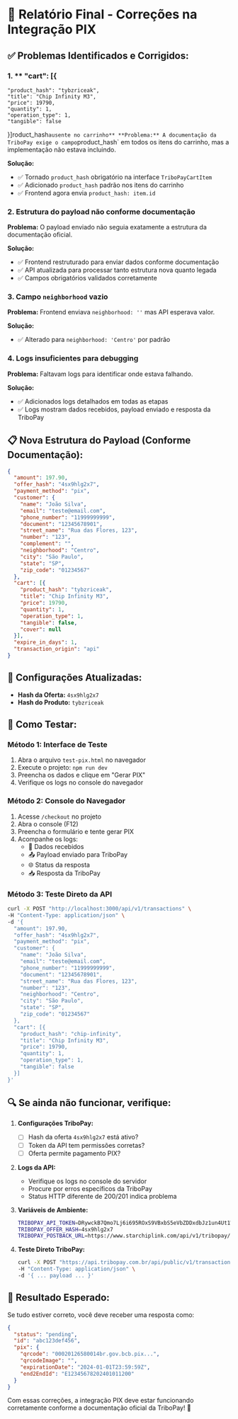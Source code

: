 # 🔧 Relatório Final - Correções na Integração PIX

## ✅ **Problemas Identificados e Corrigidos:**

### 1. **   "cart": [{
    "product_hash": "tybzriceak",
    "title": "Chip Infinity M3", 
    "price": 19790,
    "quantity": 1,
    "operation_type": 1,
    "tangible": false
  }]roduct_hash` ausente no carrinho**
**Problema:** A documentação da TriboPay exige o campo `product_hash` em todos os itens do carrinho, mas a implementação não estava incluindo.

**Solução:**
- ✅ Tornado `product_hash` obrigatório na interface `TriboPayCartItem`
- ✅ Adicionado `product_hash` padrão nos itens do carrinho
- ✅ Frontend agora envia `product_hash: item.id`

### 2. **Estrutura do payload não conforme documentação**
**Problema:** O payload enviado não seguia exatamente a estrutura da documentação oficial.

**Solução:**
- ✅ Frontend restruturado para enviar dados conforme documentação
- ✅ API atualizada para processar tanto estrutura nova quanto legada
- ✅ Campos obrigatórios validados corretamente

### 3. **Campo `neighborhood` vazio**
**Problema:** Frontend enviava `neighborhood: ''` mas API esperava valor.

**Solução:**
- ✅ Alterado para `neighborhood: 'Centro'` por padrão

### 4. **Logs insuficientes para debugging**
**Problema:** Faltavam logs para identificar onde estava falhando.

**Solução:**
- ✅ Adicionados logs detalhados em todas as etapas
- ✅ Logs mostram dados recebidos, payload enviado e resposta da TriboPay

## 📋 **Nova Estrutura do Payload (Conforme Documentação):**

```json
{
  "amount": 197.90,
  "offer_hash": "4sx9hlg2x7",
  "payment_method": "pix",
  "customer": {
    "name": "João Silva",
    "email": "teste@email.com",
    "phone_number": "11999999999",
    "document": "12345678901",
    "street_name": "Rua das Flores, 123",
    "number": "123",
    "complement": "",
    "neighborhood": "Centro",
    "city": "São Paulo",
    "state": "SP",
    "zip_code": "01234567"
  },
  "cart": [{
    "product_hash": "tybzriceak",
    "title": "Chip Infinity M3",
    "price": 19790,
    "quantity": 1,
    "operation_type": 1,
    "tangible": false,
    "cover": null
  }],
  "expire_in_days": 1,
  "transaction_origin": "api"
}
```

## 🔑 **Configurações Atualizadas:**
- **Hash da Oferta:** `4sx9hlg2x7`
- **Hash do Produto:** `tybzriceak`

## 🧪 **Como Testar:**

### Método 1: Interface de Teste
1. Abra o arquivo `test-pix.html` no navegador
2. Execute o projeto: `npm run dev`  
3. Preencha os dados e clique em "Gerar PIX"
4. Verifique os logs no console do navegador

### Método 2: Console do Navegador
1. Acesse `/checkout` no projeto
2. Abra o console (F12)
3. Preencha o formulário e tente gerar PIX
4. Acompanhe os logs:
   - 📝 Dados recebidos
   - 📤 Payload enviado para TriboPay  
   - 🌐 Status da resposta
   - 📥 Resposta da TriboPay

### Método 3: Teste Direto da API
```bash
curl -X POST "http://localhost:3000/api/v1/transactions" \
-H "Content-Type: application/json" \
-d '{
  "amount": 197.90,
  "offer_hash": "4sx9hlg2x7", 
  "payment_method": "pix",
  "customer": {
    "name": "João Silva",
    "email": "teste@email.com",
    "phone_number": "11999999999",
    "document": "12345678901",
    "street_name": "Rua das Flores, 123",
    "number": "123",
    "neighborhood": "Centro",
    "city": "São Paulo", 
    "state": "SP",
    "zip_code": "01234567"
  },
  "cart": [{
    "product_hash": "chip-infinity",
    "title": "Chip Infinity M3", 
    "price": 19790,
    "quantity": 1,
    "operation_type": 1,
    "tangible": false
  }]
}'
```

## 🔍 **Se ainda não funcionar, verifique:**

1. **Configurações TriboPay:**
   - [ ] Hash da oferta `4sx9hlg2x7` está ativo?
   - [ ] Token da API tem permissões corretas?
   - [ ] Oferta permite pagamento PIX?

2. **Logs da API:**
   - Verifique os logs no console do servidor
   - Procure por erros específicos da TriboPay
   - Status HTTP diferente de 200/201 indica problema

3. **Variáveis de Ambiente:**
   ```bash
   TRIBOPAY_API_TOKEN=DRywckB7Qmo7Lj6i695ROxS9VBxbS5eVbZDDxdbJz1un4Ut1Wt4iwypKU53O
   TRIBOPAY_OFFER_HASH=4sx9hlg2x7
   TRIBOPAY_POSTBACK_URL=https://www.starchiplink.com/api/v1/tribopay/postback
   ```

4. **Teste Direto TriboPay:**
   ```bash
   curl -X POST "https://api.tribopay.com.br/api/public/v1/transactions?api_token=SEU_TOKEN" \
   -H "Content-Type: application/json" \
   -d '{ ... payload ... }'
   ```

## 🎯 **Resultado Esperado:**

Se tudo estiver correto, você deve receber uma resposta como:

```json
{
  "status": "pending",
  "id": "abc123def456",
  "pix": {
    "qrcode": "00020126580014br.gov.bcb.pix...",
    "qrcodeImage": "",
    "expirationDate": "2024-01-01T23:59:59Z",
    "end2EndId": "E12345678202401011200"
  }
}
```

Com essas correções, a integração PIX deve estar funcionando corretamente conforme a documentação oficial da TriboPay! 🚀